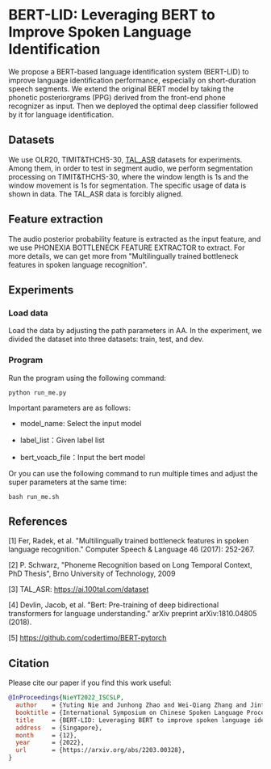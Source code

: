 # BERT-LID: Leveraging BERT to Improve Spoken Language Identification

We propose a BERT-based language identification system (BERT-LID) to improve language identification performance, especially on short-duration speech segments. We extend the original BERT model by taking the phonetic posteriorgrams (PPG) derived from the front-end phone recognizer as input. Then we deployed the optimal deep classifier followed by it for language identification.

## Datasets
We use OLR20, TIMIT&THCHS-30, [TAL_ASR](https://ai.100tal.com/dataset) datasets for experiments. Among them, in order to test in segment audio, we perform segmentation processing on TIMIT&THCHS-30, where the window length is 1s and the window movement is 1s for segmentation. The specific usage of data is shown in data. The TAL_ASR data is forcibly aligned. 

## Feature extraction
The audio posterior probability feature is extracted as the input feature, and we use PHONEXIA BOTTLENECK FEATURE EXTRACTOR to extract. For more details, we can get more from "Multilingually trained bottleneck features in spoken language recognition".

## Experiments

### Load data
Load the data by adjusting the path parameters in AA. In the experiment, we divided the dataset into three datasets: train, test, and dev.

### Program
Run the program using the following command:

```
python run_me.py
```
Important parameters are as follows:

* model_name: Select the input model

* label_list：Given label list

* bert_voacb_file：Input the bert model

Or you can use the following command to run multiple times and adjust the super parameters at the same time:

```
bash run_me.sh
```

## References
[1] Fer, Radek, et al. "Multilingually trained bottleneck features in spoken language recognition." Computer Speech & Language 46 (2017): 252-267.

[2] P. Schwarz, "Phoneme Recognition based on Long Temporal Context, PhD Thesis", Brno University of Technology, 2009

[3] TAL_ASR: https://ai.100tal.com/dataset

[4] Devlin, Jacob, et al. "Bert: Pre-training of deep bidirectional transformers for language understanding." arXiv preprint arXiv:1810.04805 (2018).

[5] https://github.com/codertimo/BERT-pytorch


## Citation

Please cite our paper if you find this work useful:

```bibtex
@InProceedings{NieYT2022_ISCSLP,
  author    = {Yuting Nie and Junhong Zhao and Wei-Qiang Zhang and Jinfeng Bai},
  booktitle = {International Symposium on Chinese Spoken Language Processing (ISCSLP)},
  title     = {BERT-LID: Leveraging BERT to improve spoken language identification},
  address   = {Singapore},
  month     = {12},
  year      = {2022},
  url       = {https://arxiv.org/abs/2203.00328},
}
```
